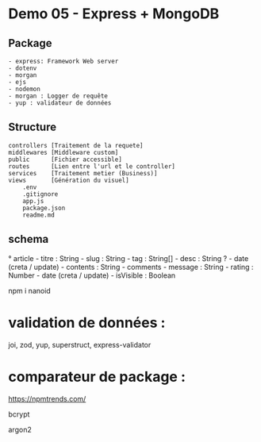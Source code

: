 <!-- homerouter.get('/car/:cat/:marque/:prix', controller) -->

# Demo 05 - Express + MongoDB

## Package
    - express: Framework Web server
    - dotenv
    - morgan
    - ejs
    - nodemon
    - morgan : Logger de requête
    - yup : validateur de données


## Structure
```
controllers [Traitement de la requete]
middlewares [Middleware custom]
public      [Fichier accessible]
routes      [Lien entre l'url et le controller]
services    [Traitement metier (Business)]
views       [Génération du visuel]
    .env
    .gitignore
    app.js
    package.json
    readme.md
```

## schema
° article 
    - titre : String
    - slug : String
    - tag : String[]
    - desc : String ?
    - date (creta / update) 
    - contents : String
    - comments
        - message : String
        - rating : Number
        - date (creta / update) 
        - isVisible : Boolean
    
    
npm i nanoid


# validation de données :
joi, zod, yup, superstruct, express-validator

# comparateur de package :
https://npmtrends.com/


bcrypt

argon2


